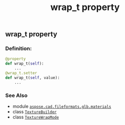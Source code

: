 ﻿---
title: wrap_t property
second_title: Aspose.CAD for Python via .NET API References
description: 
type: docs
weight: 190
url: /python-net/aspose.cad.fileformats.glb.materials/texturebuilder/wrap_t/
is_root: false
---

## wrap_t property

### Definition:
```python
@property
def wrap_t(self):
    ...
@wrap_t.setter
def wrap_t(self, value):
    ...
```

### See Also
* module [`aspose.cad.fileformats.glb.materials`](../../)
* class [`TextureBuilder`](/cad/python-net/aspose.cad.fileformats.glb.materials/texturebuilder)
* class [`TextureWrapMode`](/cad/python-net/aspose.cad.fileformats.glb/texturewrapmode)
